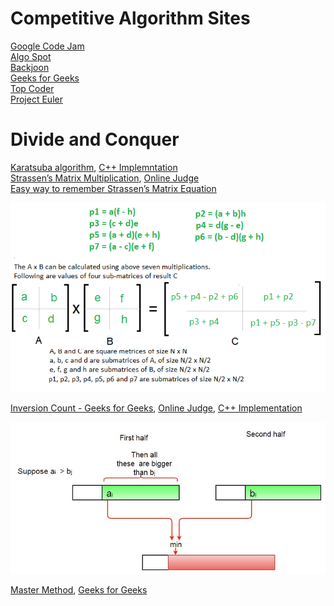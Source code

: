 # Competitive Algorithm Sites
[Google Code Jam](https://codingcompetitions.withgoogle.com/codejam)\
[Algo Spot](https://algospot.com/)\
[Backjoon](https://www.acmicpc.net/)\
[Geeks for Geeks](https://practice.geeksforgeeks.org/)\
[Top Coder](https://www.topcoder.com/community/competitive-programming/)\
[Project Euler](https://projecteuler.net/about)

# Divide and Conquer
[Karatsuba algorithm](https://en.wikipedia.org/wiki/Karatsuba_algorithm), [C++ Implemntation](https://github.com/Blackdog-Programmer/ALGORITHMUS/blob/master/07_Divide_and_Conquer/Karatsuba_algorithm/Karatsuba_algorithm.cpp)\
[Strassen’s Matrix Multiplication](https://www.geeksforgeeks.org/strassens-matrix-multiplication/), [Online Judge](https://practice.geeksforgeeks.org/problems/multiply-matrices/1)\
[Easy way to remember Strassen’s Matrix Equation](https://www.geeksforgeeks.org/easy-way-remember-strassens-matrix-equation/)

![Strassen Mutlpication Formula](https://github.com/Blackdog-Programmer/ALGORITHMUS/blob/master/07_Divide_and_Conquer/Strassen_Algorithm/stressen_formula.png)

[Inversion Count - Geeks for Geeks](https://www.geeksforgeeks.org/counting-inversions/), [Online Judge](https://practice.geeksforgeeks.org/problems/inversion-of-array/0), [C++ Implementation](https://github.com/Blackdog-Programmer/ALGORITHMUS/blob/master/07_Divide_and_Conquer/CountInversionArray/CountInversionArray.cpp)

![Inversion Count Explain Graph](https://github.com/Blackdog-Programmer/ALGORITHMUS/blob/master/07_Divide_and_Conquer/CountInversionArray/inversion_count.jpg)

[Master Method](https://en.wikipedia.org/wiki/Master_theorem_(analysis_of_algorithms)), [Geeks for Geeks](https://www.geeksforgeeks.org/analysis-algorithm-set-4-master-method-solving-recurrences/)
